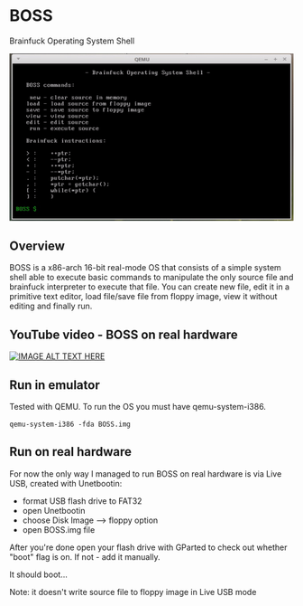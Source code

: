 # BOSS

Brainfuck Operating System Shell

![boss](boss.gif)

## Overview

BOSS is a x86-arch 16-bit real-mode OS that consists of
a simple system shell able to execute basic commands to
manipulate the only source file and brainfuck interpreter
to execute that file. You can create new file, edit it in
a primitive text editor, load file/save file from floppy
image, view it without editing and finally run.

## YouTube video - BOSS on real hardware

[![IMAGE ALT TEXT HERE](https://img.youtube.com/vi/WeNI1k9--TQ/0.jpg)](https://www.youtube.com/watch?v=WeNI1k9--TQ)

## Run in emulator

Tested with QEMU. To run the OS you must have qemu-system-i386.

    qemu-system-i386 -fda BOSS.img

## Run on real hardware

For now the only way I managed to run BOSS on real hardware
is via Live USB, created with Unetbootin:

- format USB flash drive to FAT32
- open Unetbootin
- choose Disk Image --> floppy option
- open BOSS.img file

After you're done open your flash drive with GParted to check
out whether "boot" flag is on. If not - add it manually.

It should boot...

Note: it doesn't write source file to floppy image in Live USB mode
